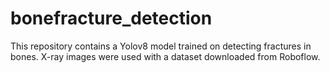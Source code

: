 # bonefracture_detection
This repository contains a Yolov8 model trained on detecting fractures in bones. X-ray images were used with a dataset downloaded from Roboflow. 
